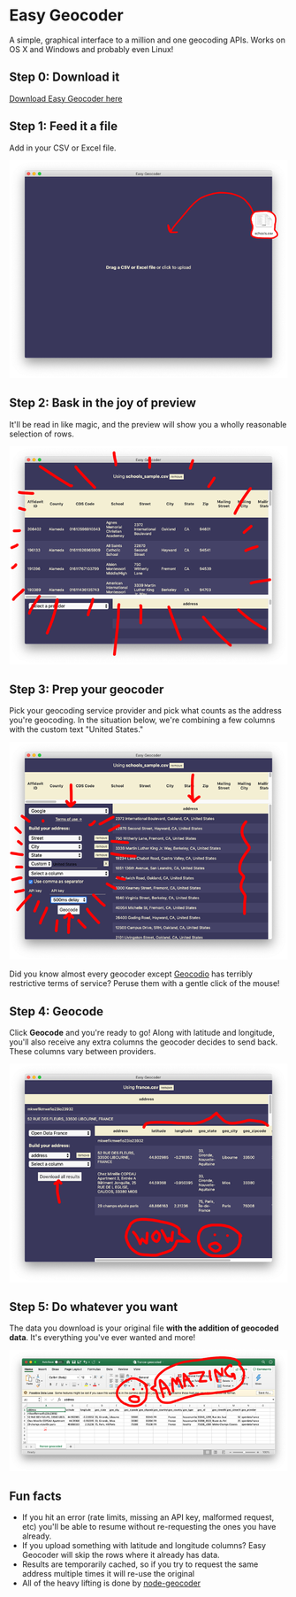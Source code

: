 # Easy Geocoder

A simple, graphical interface to a million and one geocoding APIs. Works on OS X and Windows and probably even Linux!

## Step 0: Download it

[Download Easy Geocoder here](https://github.com/littlecolumns/easy-geocoder/releases/latest)

## Step 1: Feed it a file

Add in your CSV or Excel file.

![Drag and drop or click to upload](images/upload.png)

## Step 2: Bask in the joy of preview

It'll be read in like magic, and the preview will show you a wholly reasonable selection of rows.

![Preview](images/uploaded.png)

## Step 3: Prep your geocoder

Pick your geocoding service provider and pick what counts as the address you're geocoding. In the situation below, we're combining a few columns with the custom text "United States."

![Completing geocoding options](images/provider.png)

Did you know almost every geocoder except [Geocodio](http://geocod.io/) has terribly restrictive terms of service? Peruse them with a gentle click of the mouse!

## Step 4: Geocode

Click **Geocode** and you're ready to go! Along with latitude and longitude, you'll also receive any extra columns the geocoder decides to send back. These columns vary between providers.

![Seeing your results](images/results.png)

## Step 5: Do whatever you want

The data you download is your original file **with the addition of geocoded data**. It's everything you've ever wanted and more!

![Downloaded](images/downloaded.png)

## Fun facts

- If you hit an error (rate limits, missing an API key, malformed request, etc) you'll be able to resume without re-requesting the ones you have already.
- If you upload something with latitude and longitude columns? Easy Geocoder will skip the rows where it already has data.
- Results are temporarily cached, so if you try to request the same address multiple times it will re-use the original
- All of the heavy lifting is done by [node-geocoder](https://github.com/nchaulet/node-geocoder)
